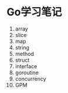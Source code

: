 # Go学习笔记
1. array
2. slice
3. map 
4. string 
5. method
6. struct
7. interface
8. goroutine
9. concurrency
10. GPM